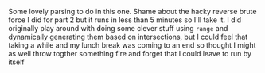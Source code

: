 Some lovely parsing to do in this one. Shame about the hacky reverse brute force I did for part 2 but it runs in less than 5 minutes so I'll take it. I did originally play around with doing some clever stuff using `range` and dynamically generating them based on intersections, but I could feel that taking a while and my lunch break was coming to an end so thought I might as well throw togther something fire and forget that I could leave to run by itself